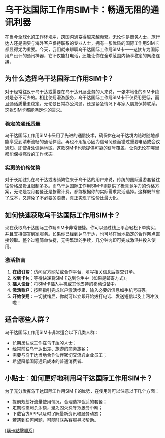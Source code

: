 # 乌干达国际工作用SIM卡：畅通无阻的通讯利器

在当今全球化的工作环境中，跨国沟通变得越来越频繁。无论你是商务人士、旅行达人还是需要与海外客户保持联系的专业人士，拥有一张优质的国际工作用SIM卡都显得尤为重要。今天，我们就来聊聊乌干达国际工作用SIM卡——这款专为国际用户设计的通讯神器，它不仅能打电话，还能让你在全球范围内畅享稳定的网络连接。

## 为什么选择乌干达国际工作用SIM卡？

对于经常往返于乌干达或需要在乌干达开展业务的人来说，一张本地化的SIM卡绝对是必不可少的。相比使用漫游服务，乌干达国际工作用SIM卡不仅费用更低，而且通话质量更稳定。无论是日常办公沟通，还是紧急情况下与家人朋友保持联系，这张SIM卡都能满足你的需求。

### 稳定的通话质量

乌干达国际工作用SIM卡采用了先进的通信技术，确保你在乌干达境内随时随地都能享受到清晰流畅的通话体验。再也不用担心因为信号问题而错过重要电话或会议通知。即使身处偏远地区，这款SIM卡也能提供可靠的信号覆盖，让你无论在哪里都能保持高效的工作状态。

### 实惠的价格优势

对于长期驻扎在乌干达或者频繁往来于乌干达的用户来说，传统的国际漫游套餐往往价格昂贵且限制多多。而乌干达国际工作用SIM卡则提供了极具竞争力的价格方案，无论是包月套餐还是按需计费，都能根据你的实际需求灵活选择。这样既节省了成本，又避免了不必要的浪费，真正实现了性价比最大化。

## 如何快速获取乌干达国际工作用SIM卡？

现在获取乌干达国际工作用SIM卡非常便捷。你可以通过线上平台轻松下单购买，并且支持邮寄到家服务。如果你已经到达乌干达，也可以在当地指定的合作网点直接领取。整个过程简单快捷，无需繁琐的手续，几分钟内即可完成激活并投入使用。

### 激活指南

1. **在线订购**：访问官方网站或合作平台，填写相关信息后提交订单。
2. **收到卡片**：等待快递将SIM卡送到你手中（如果是邮寄方式）。
3. **插入设备**：将SIM卡插入手机或其他支持的移动设备中。
4. **激活账户**：按照指引完成账户激活步骤，输入必要的信息如手机号码等。
5. **开始使用**：一切就绪后，你就可以立即开始拨打电话、发送短信以及上网冲浪啦！

## 适合哪些人群？

乌干达国际工作用SIM卡非常适合以下几类人群：

- 长期居住或工作在乌干达的人士；
- 经常前往乌干达出差、旅游的商务旅客；
- 需要与乌干达当地合作伙伴密切交流的企业员工；
- 希望降低国际通讯成本的普通消费者。

## 小贴士：如何更好地利用乌干达国际工作用SIM卡？

为了充分发挥乌干达国际工作用SIM卡的优势，在使用时可以注意以下几个方面：

- 提前规划好流量使用情况，合理选择合适的套餐；
- 定期检查剩余余额，避免因欠费导致服务中断；
- 下载官方APP以及时了解最新资讯和服务动态；
- 若遇到任何问题，可随时联系客服寻求帮助。

[[購卡點擊聯系](https://t.me/s/esim1088)]
